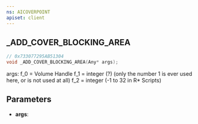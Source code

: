 ```yaml
---
ns: AICOVERPOINT
apiset: client
---
```

## _ADD_COVER_BLOCKING_AREA

```c
// 0x733077295AB51304
void _ADD_COVER_BLOCKING_AREA(Any* args);
```

args: f_0 = Volume Handle
f_1 = integer (?) (only the number 1 is ever used here, or is not used at all)
f_2 = integer (-1 to 32 in R* Scripts)

## Parameters
* **args**:



